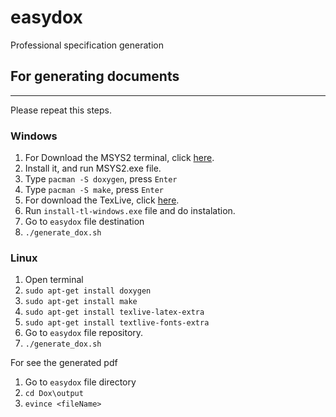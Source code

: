 # easydox
Professional specification generation

## For generating documents

***

Please repeat this steps.

### Windows

1. For Download the MSYS2 terminal, click [here](https://github.com/msys2/msys2-installer/releases/download/2020-06-02/msys2-x86_64-20200602.exe).
2. Install it, and run MSYS2.exe file.
3. Type `pacman -S doxygen`, press `Enter`
4. Type `pacman -S make`, press `Enter`
5. For download the TexLive, click [here](http://mirror.ctan.org/systems/texlive/tlnet/install-tl-windows.exe).
6. Run `install-tl-windows.exe` file and do instalation.
7. Go to `easydox` file destination
8. `./generate_dox.sh`
   



### Linux
1. Open terminal
2. `sudo apt-get install doxygen`
3. `sudo apt-get install make`
4. `sudo apt-get install texlive-latex-extra`
5. `sudo apt-get install textlive-fonts-extra`
6. Go to `easydox` file repository.
7. `./generate_dox.sh`


For see the generated pdf

1. Go to `easydox` file directory
2. `cd Dox\output`
3. `evince <fileName>`
